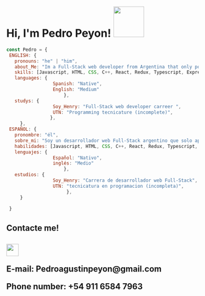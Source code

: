 <h1> Hi, I'm Pedro Peyon! <img src="https://i.kym-cdn.com/photos/images/original/001/884/344/99c.gif" width="80"/></h1>


```javascript
const Pedro = {
 ENGLISH: {
   pronouns: "he" | "him",
   about_Me: "Im a Full-Stack web developer from Argentina that only points one way: UP! ",
   skills: [Javascript, HTML, CSS, C++, React, Redux, Typescript, Express, Node, Styled-Components, PostgreSQL, Sequelize],
   languages: {
                 Spanish: "Native",
                 English: "Medium"
                     },
   studys: {
                 Soy_Henry: "Full-Stack web developer carreer ",
                 UTN: "Programming tecnicature (incomplete)", 
                },
     },
 ESPAÑOL: {
   pronombre: "él",
   sobre_mi: "Soy un desarrollador web Full-Stack argentino que solo apunta a una direccion: Arriba!",
   habilidades: [Javascript, HTML, CSS, C++, React, Redux, Typescript, Express, Node, Styled-Components, PostgreSQL, Sequelize],
   lenguajes: {
                 Español: "Nativo",
                 inglés: "Medio"
                     },
   estudios: {
                 Soy_Henry: "Carrera de desarrollador web Full-Stack",
                 UTN: "tecnicatura en programacion (incompleta)", 
                      },
     } 
 
 }
```
<h2>Contacte me! <h2>
  <a href = 'https://www.linkedin.com/in/pedro-peyon/'> <img width = '32px' align= 'center' src="https://raw.githubusercontent.com/rahulbanerjee26/githubAboutMeGenerator/main/icons/linked-in-alt.svg"/></a>
<br/> <p>E-mail: Pedroagustinpeyon@gmail.com <p> <p>Phone number: +54 911 6584 7963<p>

<!--!
**Aguxteen/Aguxteen** is a ✨ _special_ ✨ repository because its `README.md` (this file) appears on your GitHub profile.
-->
